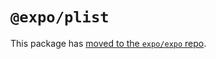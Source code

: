 # `@expo/plist`

This package has [moved to the `expo/expo` repo](https://github.com/expo/expo/tree/main/packages/%40expo/plist).

